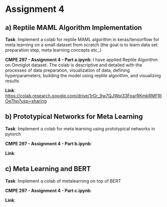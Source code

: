 <h1>Assignment 4</h1>

<h2>a) Reptile MAML Algorithm Implementation</h2>

<b>Task</b>: Implement a colab for  reptile MAML algorithm in keras/tensorflow  for meta learning on a small dataset from scratch (the goal is to learn data set preparation step, meta learning concepts etc,.)

<b>CMPE 297 - Assignment 4 - Part a.ipynb</b>: I have applied Reptile Algorithm on Omniglot dataset. The colab is descriptive and detailed with the processes of data preparation, visualization of data, defining hyperparameters, building the model using reptile algorithm, and visualizing results

<b>Link</b>: https://colab.research.google.com/drive/1rGr_9w7QJWpi33FoarRKmkRMFRIOe7hp?usp=sharing

<h2>b) Prototypical Networks for Meta Learning</h2>

<b>Task</b>: Implement a colab for meta learning using prototypical networks in pytorch

<b>CMPE 297 - Assignment 4 - Part b.ipynb</b>:

<b>Link</b>:

<h2>c) Meta Learning and BERT</h2>

<b>Task</b>: Implement a colab of  metalearning on top of BERT

<b>CMPE 297 - Assignment 4 - Part c.ipynb</b>:

<b>Link</b>:

